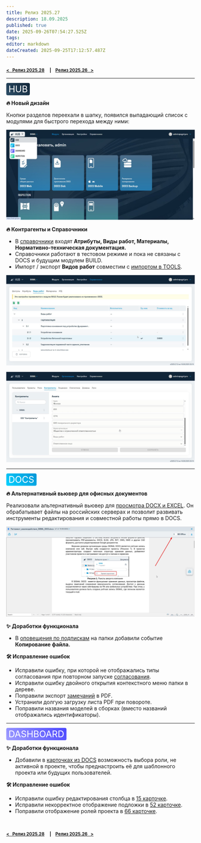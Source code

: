 ```yaml
---
title: Релиз 2025.27
description: 18.09.2025
published: true
date: 2025-09-26T07:54:27.525Z
tags: 
editor: markdown
dateCreated: 2025-09-25T17:12:57.487Z
---
```


<sub>**[<   Релиз 2025.28](/general/updates/2025-28)     **|**     [Релиз 2025.26   >](/general/updates/2025-26)**</sub>

---

<span style="background: linear-gradient(45deg, #2D4E67, #112538); color: white; padding: 2px 6px; border-radius: 4px; font-size: 24px;">HUB</span>

**:fire: Новый дизайн**

Кнопки разделов переехали в шапку, появился выпадающий список с модулями для быстрого перехода между ними:

![2025.27_новый_дизайн_hub.jpg](/release_notes/2025.27_новый_дизайн_hub.jpg)

**:fire: Контрагенты и Справочники**

- В [справочники](/hub/admin) входят **Атрибуты, Виды работ, Материалы, Нормативно-техническая документация.**
- Справочники работают в тестовом режиме и пока не связаны с DOCS и будущим модулем BUILD.
- Импорт / экспорт **Видов работ** совместим с [импортом в TOOLS](/tools/navis/export-import).

![2025.27_виды_работ.jpg](/release_notes/2025.27_виды_работ.jpg)

![2025.27_контрагенты.jpg](/release_notes/2025.27_контрагенты.jpg)

---
<span style="background: linear-gradient(45deg, #00D1FF, #0695D7); color: white; padding: 2px 6px; border-radius: 4px; font-size: 24px;">DOCS</span>

**:fire: Альтернативный вьювер для офисных документов**

Реализовали альтернативный вьювер для [просмотра DOCX и EXCEL](/docs/folders). Он обрабатывает файлы на российских серверах и позволит развивать инструменты редактирования и совместной работы прямо в DOCS.

![2025.27_офис.jpg](/release_notes/2025.27_офис.jpg)

**:sparkles: Доработки функционала**
- В [оповещения по подпискам](/docs/notifications) на папки добавили событие **Копирование файла.**

**:hammer_and_wrench: Исправление ошибок**
- Исправили ошибку, при которой не отображались типы согласования при повторном запуске [согласования](/docs/reviews).
- Исправили ошибку двойного открытия контекстного меню папки в дереве.
- Поправили экспорт [замечаний](/docs/issues) в PDF.
- Устранили долгую загрузку листа PDF при повороте.
- Поправили названия моделей в сборках (вместо названий отображались идентификаторы).

---
<span style="background: linear-gradient(45deg, #A09EFF, #4B47FF); color: white; padding: 2px 6px; border-radius: 4px; font-size: 24px;">DASHBOARD</span>

**:sparkles: Доработки функционала**
- Добавили в [карточках из DOCS](/dash/cards-60) возможность выбора роли, не активной в проекте, чтобы преднастроить её для шаблонного проекта или будущих пользователей.

**:hammer_and_wrench: Исправление ошибок**
- Исправили ошибку редактирования столбца в [15 карточке](/dash/cards-10).
- Исправили некорректное отображение подложки в [52 карточке](/dash/cards-50).
- Поправили отображение ролей проекта в [66 карточке](/dash/cards-60).
  
#
<sub>**[<   Релиз 2025.28](/general/updates/2025-28)     **|**     [Релиз 2025.26   >](/general/updates/2025-26)**</sub>